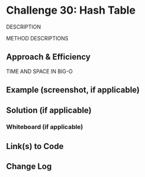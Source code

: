 # Challenge 30: Hash Table

DESCRIPTION

METHOD DESCRIPTIONS

## Approach & Efficiency

TIME AND SPACE IN BIG-O

## Example (screenshot, if applicable)

## Solution (if applicable)

### Whiteboard (if applicable)

## Link(s) to Code

## Change Log